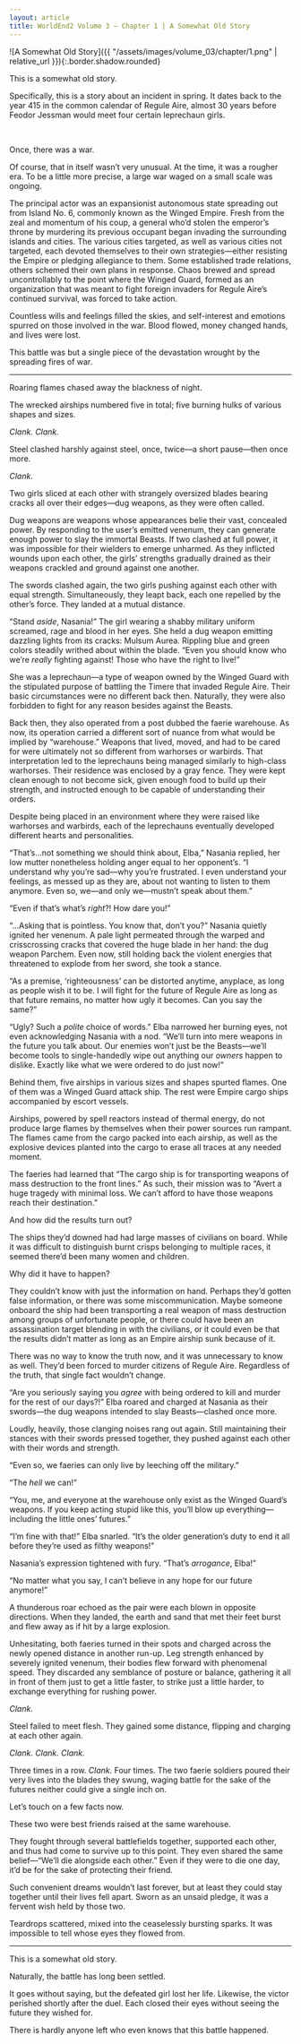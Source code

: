 ```yaml
---
layout: article
title: WorldEnd2 Volume 3 – Chapter 1 | A Somewhat Old Story
---
```


![A Somewhat Old Story]({{ "/assets/images/volume_03/chapter/1.png" | relative_url }}){:.border.shadow.rounded}

This is a somewhat old story.

Specifically, this is a story about an incident in spring. It dates back to the year 415 in the common calendar of Regule Aire, almost 30 years before Feodor Jessman would meet four certain leprechaun girls.

<br/>

Once, there was a war.

Of course, that in itself wasn’t very unusual. At the time, it was a rougher era. To be a little more precise, a large war waged on a small scale was ongoing.

The principal actor was an expansionist autonomous state spreading out from Island No. 6, commonly known as the Winged Empire. Fresh from the zeal and momentum of his coup, a general who’d stolen the emperor’s throne by murdering its previous occupant began invading the surrounding islands and cities. The various cities targeted, as well as various cities not targeted, each devoted themselves to their own strategies—either resisting the Empire or pledging allegiance to them. Some established trade relations, others schemed their own plans in response. Chaos brewed and spread uncontrollably to the point where the Winged Guard, formed as an organization that was meant to fight foreign invaders for Regule Aire’s continued survival, was forced to take action.

Countless wills and feelings filled the skies, and self-interest and emotions spurred on those involved in the war. Blood flowed, money changed hands, and lives were lost.

This battle was but a single piece of the devastation wrought by the spreading fires of war.

* * *

Roaring flames chased away the blackness of night.

The wrecked airships numbered five in total; five burning hulks of various shapes and sizes.

<em>Clank. Clank.</em>

Steel clashed harshly against steel, once, twice—a short pause—then once more.

<em>Clank.</em>

Two girls sliced at each other with strangely oversized blades bearing cracks all over their edges—dug weapons, as they were often called.

Dug weapons are weapons whose appearances belie their vast, concealed power. By responding to the user’s emitted venenum, they can generate enough power to slay the immortal Beasts. If two clashed at full power, it was impossible for their wielders to emerge unharmed. As they inflicted wounds upon each other, the girls’ strengths gradually drained as their weapons crackled and ground against one another.

The swords clashed again, the two girls pushing against each other with equal strength. Simultaneously, they leapt back, each one repelled by the other’s force. They landed at a mutual distance.

“Stand <em>aside</em>, Nasania!” The girl wearing a shabby military uniform screamed, rage and blood in her eyes. She held a dug weapon emitting dazzling lights from its cracks: Mulsum Aurea. Rippling blue and green colors steadily writhed about within the blade. “Even you should know who we’re <em>really</em> fighting against! Those who have the right to live!”

She was a leprechaun—a type of weapon owned by the Winged Guard with the stipulated purpose of battling the Timere that invaded Regule Aire. Their basic circumstances were no different back then. Naturally, they were also forbidden to fight for any reason besides against the Beasts.

Back then, they also operated from a post dubbed the faerie warehouse. As now, its operation carried a different sort of nuance from what would be implied by “warehouse.” Weapons that lived, moved, and had to be cared for were ultimately not so different from warhorses or warbirds. That interpretation led to the leprechauns being managed similarly to high-class warhorses. Their residence was enclosed by a gray fence. They were kept clean enough to not become sick, given enough food to build up their strength, and instructed enough to be capable of understanding their orders.

Despite being placed in an environment where they were raised like warhorses and warbirds, each of the leprechauns eventually developed different hearts and personalities.

“That’s…not something we should think about, Elba,” Nasania replied, her low mutter nonetheless holding anger equal to her opponent’s. “I understand why you’re sad—why you’re frustrated. I even understand your feelings, as messed up as they are, about not wanting to listen to them anymore. Even so, we—and only we—mustn’t speak about them.”

“Even if that’s what’s <em>right</em>?! How dare you!”

“…Asking that is pointless. You know that, don’t you?” Nasania quietly ignited her venenum. A pale light permeated through the warped and crisscrossing cracks that covered the huge blade in her hand: the dug weapon Parchem. Even now, still holding back the violent energies that threatened to explode from her sword, she took a stance.

“As a premise, ‘righteousness’ can be distorted anytime, anyplace, as long as people wish it to be. I will fight for the future of Regule Aire as long as that future remains, no matter how ugly it becomes. Can you say the same?”

“Ugly? Such a <em>polite</em> choice of words.” Elba narrowed her burning eyes, not even acknowledging Nasania with a nod. “We’ll turn into mere weapons in the future you talk about. Our enemies won’t just be the Beasts—we’ll become tools to single-handedly wipe out anything our <em>owners</em> happen to dislike. Exactly like what we were ordered to do just now!”

Behind them, five airships in various sizes and shapes spurted flames. One of them was a Winged Guard attack ship. The rest were Empire cargo ships accompanied by escort vessels.

Airships, powered by spell reactors instead of thermal energy, do not produce large flames by themselves when their power sources run rampant. The flames came from the cargo packed into each airship, as well as the explosive devices planted into the cargo to erase all traces at any needed moment.

The faeries had learned that “The cargo ship is for transporting weapons of mass destruction to the front lines.” As such, their mission was to “Avert a huge tragedy with minimal loss. We can’t afford to have those weapons reach their destination.”

And how did the results turn out?

The ships they’d downed had had large masses of civilians on board. While it was difficult to distinguish burnt crisps belonging to multiple races, it seemed there’d been many women and children.

Why did it have to happen?

They couldn’t know with just the information on hand. Perhaps they’d gotten false information, or there was some miscommunication. Maybe someone onboard the ship had been transporting a real weapon of mass destruction among groups of unfortunate people, or there could have been an assassination target blending in with the civilians, or it could even be that the results didn’t matter as long as an Empire airship sunk because of it.

There was no way to know the truth now, and it was unnecessary to know as well. They’d been forced to murder citizens of Regule Aire. Regardless of the truth, that single fact wouldn’t change.

“Are you seriously saying you <em>agree</em> with being ordered to kill and murder for the rest of our days?!” Elba roared and charged at Nasania as their swords—the dug weapons intended to slay Beasts—clashed once more.

Loudly, heavily, those clanging noises rang out again. Still maintaining their stances with their swords pressed together, they pushed against each other with their words and strength.

“Even so, we faeries can only live by leeching off the military.”

“The <em>hell</em> we can!”

“You, me, and everyone at the warehouse only exist as the Winged Guard’s weapons. If you keep acting stupid like this, you’ll blow up everything—including the little ones’ futures.”

“I’m fine with that!” Elba snarled. “It’s the older generation’s duty to end it all before they’re used as filthy weapons!”

Nasania’s expression tightened with fury. “That’s <em>arrogance</em>, Elba!”

“No matter what you say, I can’t believe in any hope for our future anymore!”

A thunderous roar echoed as the pair were each blown in opposite directions. When they landed, the earth and sand that met their feet burst and flew away as if hit by a large explosion.

Unhesitating, both faeries turned in their spots and charged across the newly opened distance in another run-up. Leg strength enhanced by severely ignited venenum, their bodies flew forward with phenomenal speed. They discarded any semblance of posture or balance, gathering it all in front of them just to get a little faster, to strike just a little harder, to exchange everything for rushing power.

<em>Clank.</em>

Steel failed to meet flesh. They gained some distance, flipping and charging at each other again.

<em>Clank. Clank. Clank.</em>

Three times in a row. <em>Clank.</em> Four times. The two faerie soldiers poured their very lives into the blades they swung, waging battle for the sake of the futures neither could give a single inch on.

Let’s touch on a few facts now.

These two were best friends raised at the same warehouse.

They fought through several battlefields together, supported each other, and thus had come to survive up to this point. They even shared the same belief—“We’ll die alongside each other.” Even if they were to die one day, it’d be for the sake of protecting their friend.

Such convenient dreams wouldn’t last forever, but at least they could stay together until their lives fell apart. Sworn as an unsaid pledge, it was a fervent wish held by those two.

Teardrops scattered, mixed into the ceaselessly bursting sparks. It was impossible to tell whose eyes they flowed from.

* * *

This is a somewhat old story.

Naturally, the battle has long been settled.

It goes without saying, but the defeated girl lost her life. Likewise, the victor perished shortly after the duel. Each closed their eyes without seeing the future they wished for.

There is hardly anyone left who even knows that this battle happened.
